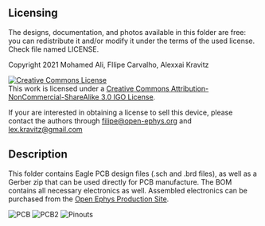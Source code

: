 ## Licensing

The designs, documentation, and photos available in this folder are free: you can redistribute it and/or modify it under the terms of the used license.
Check file named LICENSE.

Copyright 2021 Mohamed Ali, FIlipe Carvalho, Alexxai Kravitz

<a rel="license" href="http://creativecommons.org/licenses/by-nc-sa/3.0/igo/"><img alt="Creative Commons License" style="border-width:0" src="https://i.creativecommons.org/l/by-nc-sa/3.0/igo/88x31.png" /></a><br />This work is licensed under a <a rel="license" href="http://creativecommons.org/licenses/by-nc-sa/3.0/igo/">Creative Commons Attribution-NonCommercial-ShareAlike 3.0 IGO License</a>.

If your are interested in obtaining a license to sell this device, please contact the authors through filipe@open-ephys.org and lex.kravitz@gmail.com

## Description

This folder contains Eagle PCB design files (.sch and .brd files), as well as a Gerber zip that can be used directly for PCB manufacture.  The BOM contains all necessary electronics as well.  Assembled electronics can be purchased from the [Open Ephys Production Site](https://open-ephys.org/fed3/fed3).  

![PCB](https://raw.githubusercontent.com/KravitzLabDevices/FED3/master/photos/FED3_122019_v6.2.png)
![PCB2](https://raw.githubusercontent.com/KravitzLabDevices/FED3/master/photos/OEPS_circuit5.jpg)
![Pinouts](https://raw.githubusercontent.com/KravitzLabDevices/FED3/main/photos/Pinouts.png)

